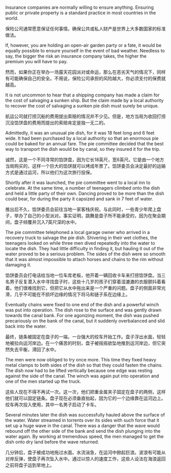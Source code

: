 <p>Insurance companies are normally willing to ensure anything. Ensuring public or private property is a standard practice in most countries in the world.</p>
<p>保险公司通常愿意保证任何事情。确保公共或私人财产是世界上大多数国家的标准做法。</p>
<p>If, however, you are holding an open-air garden party or a fate, it would be equally possible to ensure yourself in the event of bad weather. Needless to say, the bigger the risk an insurance company takes, the higher the premium you will have to pay.</p>
<p>然而，如果你正在举办一场露天花园派对或命运，那么在恶劣天气的情况下，同样有可能确保自己的安全。不用说，保险公司承担的风险越大，你必须支付的保费就越高。</p>
<p>It is not uncommon to hear that a shipping company has made a claim for the cost of salvaging a sunken ship. But the claim made by a local authority to recover the cost of salvaging a sunken pie dish must surely be unique.</p>
<p>航运公司就打捞沉船的费用提出索赔的情况并不少见。但是，地方当局为收回打捞沉没馅饼盘的费用而提出的索赔肯定是独一无二的。</p>
<p>Admittedly, it was an unusual pie dish, for it was 18 feet long and 6 feet wide. It had been purchased by a local authority so that an enormous pie could be baked for an annual fare. The pie committee decided that the best way to transport the dish would be by canal, so they insured it for the trip.</p>
<p>诚然，这是一个不同寻常的馅饼盘，因为它长18英尺，宽6英尺。它是由一个地方当局购买的，这样一个巨大的馅饼就可以烤成年票了。馅饼委员会决定最好的运输方式是通过运河，所以他们为这次旅行投保。</p>
<p>Shortly after it was launched, the pie committee went to a local inn to celebrate. At the same time, a number of teenagers climbed onto the dish and held a little party of their own. Dancing proved to be more than the dish could bear, for during the party it capsized and sank in 7 feet of water.</p>
<p>推出后不久，馅饼委员会前往当地一家客栈庆祝。与此同时，一些青少年爬上盘子，举办了自己的小型派对。事实证明，跳舞是盘子所不能承受的，因为在聚会期间，盘子倾覆并沉入7英尺深的水中。</p>
<p>The pie committee telephoned a local garage owner who arrived in a recovery truck to salvage the pie dish. Shivering in their wet clothes, the teenagers looked on while three men dived repeatedly into the water to locate the dish. They had little difficulty in finding it, but hauling it out of the water proved to be a serious problem. The sides of the dish were so smooth that it was almost impossible to attach horses and chains to the rim without damaging it.</p>
<p>馅饼委员会打电话给当地一位车库老板，他开着一辆回收卡车来打捞馅饼盘。当三名男子反复潜入水中寻找盘子时，这些十几岁的孩子们穿着湿漉漉的衣服颤抖着看着。他们很难找到它，但把它从水中拖出来是一个严重的问题。盘子的侧面非常光滑，几乎不可能在不损坏边缘的情况下将马和链子系在边缘上。</p>
<p>Eventually chains were fixed to one end of the dish and a powerful winch was put into operation. The dish rose to the surface and was gently drawn towards the canal bank. For one agonizing moment, the dish was pushed precariously on the bank of the canal, but it suddenly overbalanced and slid back into the water.</p>
<p>最终，链条被固定在盘子的一端，一台强大的绞车开始工作。盘子浮出水面，轻轻地被拉向运河岸边。在一个痛苦的时刻，盘子被摇摇欲坠地推到运河岸边，但它突然失去平衡，滑回了水中。</p>
<p>The men were now obliged to try once more. This time they fixed heavy metal clamps to both sides of the dish so that they could fasten the chains. The dish now had to be lifted vertically because one edge was resting against the side of the canal. The winch was again put into operation and one of the men started up the truck.</p>
<p>这些人现在不得不再试一次。这一次，他们把重金属夹子固定在盘子的两侧，这样他们就可以固定链条。盘子现在必须垂直抬起，因为它的一个边缘靠在运河边上。绞车再次投入使用，其中一名男子启动了卡车。</p>
<p>Several minutes later the dish was successfully hauled above the surface of the water. Water streamed in torrents over its sides with such force that it set up a huge wave in the canal. There was a danger that the wave would rebound off the other side of the bank and send the dish plunging into the water again. By working at tremendous speed, the men managed to get the dish onto dry land before the wave returned.</p>
<p>几分钟后，盘子被成功地拖过水面。水流湍急，在运河中掀起巨浪。波浪有可能从对岸反弹，使盘子再次坠入水中。通过以惊人的速度工作，这些人设法在海浪返回之前将盘子运到旱地上。</p>
